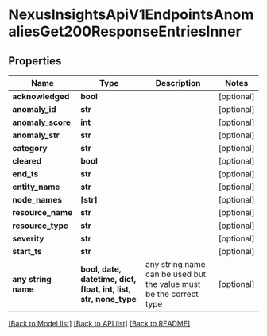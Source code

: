 # NexusInsightsApiV1EndpointsAnomaliesGet200ResponseEntriesInner


## Properties
Name | Type | Description | Notes
------------ | ------------- | ------------- | -------------
**acknowledged** | **bool** |  | [optional] 
**anomaly_id** | **str** |  | [optional] 
**anomaly_score** | **int** |  | [optional] 
**anomaly_str** | **str** |  | [optional] 
**category** | **str** |  | [optional] 
**cleared** | **bool** |  | [optional] 
**end_ts** | **str** |  | [optional] 
**entity_name** | **str** |  | [optional] 
**node_names** | **[str]** |  | [optional] 
**resource_name** | **str** |  | [optional] 
**resource_type** | **str** |  | [optional] 
**severity** | **str** |  | [optional] 
**start_ts** | **str** |  | [optional] 
**any string name** | **bool, date, datetime, dict, float, int, list, str, none_type** | any string name can be used but the value must be the correct type | [optional]

[[Back to Model list]](../README.md#documentation-for-models) [[Back to API list]](../README.md#documentation-for-api-endpoints) [[Back to README]](../README.md)


